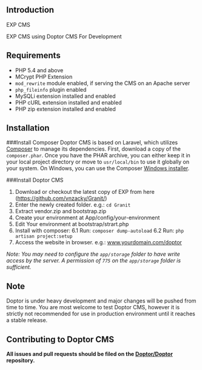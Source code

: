 Introduction
--------------
EXP CMS

EXP CMS using Doptor CMS For Development

Requirements
--------------
- PHP 5.4 and above
- MCrypt PHP Extension
- `mod_rewrite` module enabled, if serving the CMS on an Apache server
- `php_fileinfo` plugin enabled
- MySQLi extension installed and enabled
- PHP cURL extension installed and enabled
- PHP zip extension installed and enabled

Installation
--------------
###Install Composer
Doptor CMS is based on Laravel, which utilizes [Composer](http://getcomposer.org) to manage its dependencies. First, download a copy of the `composer.phar`. Once you have the PHAR archive, you can either keep it in your local project directory or move to `usr/local/bin` to use it globally on your system. On Windows, you can use the Composer [Windows installer](https://getcomposer.org/Composer-Setup.exe).

###Install Doptor CMS
1. Download or checkout the latest copy of EXP from here (https://github.com/vnzacky/Granit/)
2. Enter the newly created folder. e.g.: `cd Granit`
3. Extract vendor.zip and bootstrap.zip
4. Create your environment at App/config/your-environment
5. Edit Your environment at bootstrap/strart.php
6. Install with composer: 
	6.1 Run: `composer dump-autoload`
	6.2 Run: `php artisan project:setup`
7. Access the website in browser. e.g.: www.yourdomain.com/doptor

*Note: You may need to configure the `app/storage` folder to have write access by the server. A permission of `775` on the `app/storage` folder is sufficient.*

Note
--------------
Doptor is under heavy development and major changes will be pushed from time to time. You are most welcome to test Doptor CMS, however it is strictly not recommended for use in production environment until it reaches a stable release.

Contributing to Doptor CMS
--------------
**All issues and pull requests should be filed on the [Doptor/Doptor](https://github.com/Doptor/Doptor) repository.**
